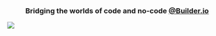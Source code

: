<h3 align="center">Bridging the worlds of code and no-code <a href="https://builder.io" target="_blank">@Builder.io</a></h3>

![](https://cdn.builder.io/api/v1/image/assets%2FYJIGb4i01jvw0SRdL5Bt%2F003add813b3149e9b56c17c2843cebde?format=webp&width=2000)
